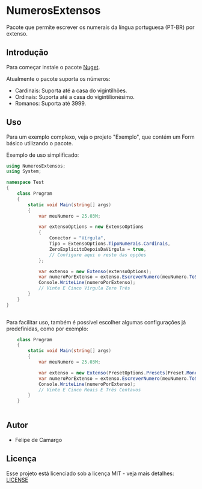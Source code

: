 # NumerosExtensos
 Pacote que permite escrever os numerais da língua portuguesa (PT-BR) por extenso.

## Introdução
Para começar instale o pacote [Nuget](https://www.nuget.org/packages/NumerosExtensos/).

Atualmente o pacote suporta os números:
* Cardinais: Suporta até a casa do vigintilhões.
* Ordinais: Suporta até a casa do vigintilionésimo.
* Romanos: Suporta até 3999.

## Uso

Para um exemplo complexo, veja o projeto "Exemplo", que contém um Form básico utilizando o pacote.

Exemplo de uso simplificado:

```csharp
using NumerosExtensos;
using System;

namespace Test
{
    class Program
    {
        static void Main(string[] args)
        {
            var meuNumero = 25.03M;

            var extensoOptions = new ExtensoOptions
            {
                Conector = "Vírgula",
                Tipo = ExtensoOptions.TipoNumerais.Cardinais,
                ZeroExplicitoDepoisDaVirgula = true,
                // Configure aqui o resto das opções
            };

            var extenso = new Extenso(extensoOptions);
            var numeroPorExtenso = extenso.EscreverNumero(meuNumero.ToString());
            Console.WriteLine(numeroPorExtenso);
            // Vinte E Cinco Vírgula Zero Três
        }
    }
}
  
```

Para facilitar uso, também é possível escolher algumas configurações já predefinidas, como por exemplo:

```csharp
    class Program
    {
        static void Main(string[] args)
        {
            var meuNumero = 25.03M;

            var extenso = new Extenso(PresetOptions.Presets[Preset.MonetarioBRL]);
            var numeroPorExtenso = extenso.EscreverNumero(meuNumero.ToString());
            Console.WriteLine(numeroPorExtenso);
            // Vinte E Cinco Reais E Três Centavos
        }
    }
  
```

## Autor
* Felipe de Camargo

## Licença
Esse projeto está licenciado sob a licença MIT - veja mais detalhes: [LICENSE](https://github.com/Felipe379/NumerosExtensos/blob/master/LICENSE)
